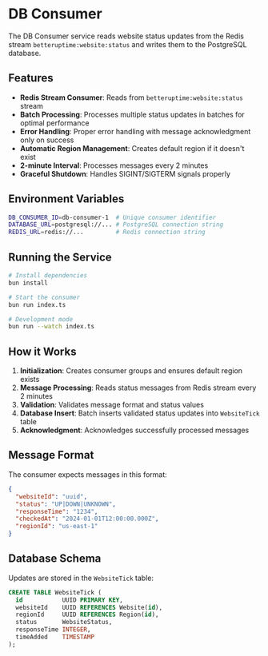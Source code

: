 # DB Consumer

The DB Consumer service reads website status updates from the Redis stream `betteruptime:website:status` and writes them to the PostgreSQL database.

## Features

- **Redis Stream Consumer**: Reads from `betteruptime:website:status` stream
- **Batch Processing**: Processes multiple status updates in batches for optimal performance
- **Error Handling**: Proper error handling with message acknowledgment only on success
- **Automatic Region Management**: Creates default region if it doesn't exist
- **2-minute Interval**: Processes messages every 2 minutes
- **Graceful Shutdown**: Handles SIGINT/SIGTERM signals properly

## Environment Variables

```bash
DB_CONSUMER_ID=db-consumer-1  # Unique consumer identifier
DATABASE_URL=postgresql://... # PostgreSQL connection string
REDIS_URL=redis://...         # Redis connection string
```

## Running the Service

```bash
# Install dependencies
bun install

# Start the consumer
bun run index.ts

# Development mode
bun run --watch index.ts
```

## How it Works

1. **Initialization**: Creates consumer groups and ensures default region exists
2. **Message Processing**: Reads status messages from Redis stream every 2 minutes
3. **Validation**: Validates message format and status values
4. **Database Insert**: Batch inserts validated status updates into `WebsiteTick` table
5. **Acknowledgment**: Acknowledges successfully processed messages

## Message Format

The consumer expects messages in this format:
```json
{
  "websiteId": "uuid",
  "status": "UP|DOWN|UNKNOWN",
  "responseTime": "1234",
  "checkedAt": "2024-01-01T12:00:00.000Z",
  "regionId": "us-east-1"
}
```

## Database Schema

Updates are stored in the `WebsiteTick` table:
```sql
CREATE TABLE WebsiteTick (
  id           UUID PRIMARY KEY,
  websiteId    UUID REFERENCES Website(id),
  regionId     UUID REFERENCES Region(id), 
  status       WebsiteStatus,
  responseTime INTEGER,
  timeAdded    TIMESTAMP
);
```